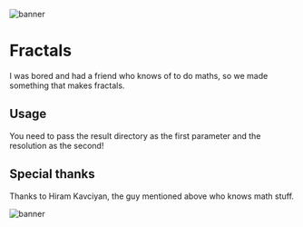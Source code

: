 ![banner](https://imgur.com/OGMZ0yd.jpg)

# Fractals

I was bored and had a friend who knows of to do maths, so we made something that makes fractals.

## Usage

You need to pass the result directory as the first parameter and the resolution as the second!


## Special thanks

Thanks to Hiram Kavciyan, the guy mentioned above who knows math stuff.

![banner](https://imgur.com/dYCWsOY.jpg)
